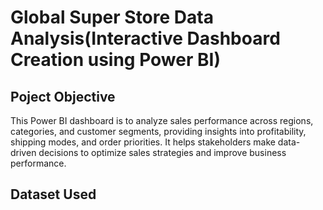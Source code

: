 # Global Super Store Data Analysis(Interactive Dashboard Creation using Power BI)
## Poject Objective
This Power BI dashboard is to analyze sales performance across regions, categories, and customer segments, providing insights into profitability, shipping modes, and order priorities. It helps stakeholders make data-driven decisions to optimize sales strategies and improve business performance.

## Dataset Used
